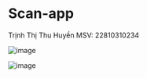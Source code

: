 # Scan-app
Trịnh Thị Thu Huyền
MSV: 22810310234

![image](https://github.com/user-attachments/assets/cbe15b39-4007-44c5-bd74-12f34b6e1b77)

![image](https://github.com/user-attachments/assets/80e6d9a8-98d7-444a-afe1-db2d213b9254)

